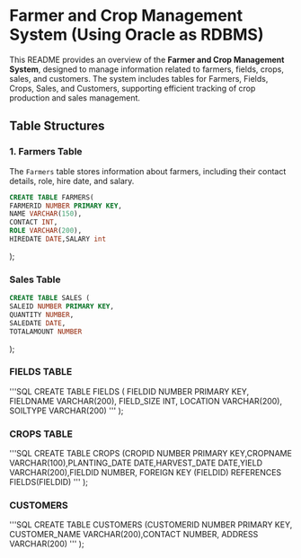 # Farmer and Crop Management System (Using Oracle as RDBMS)

This README provides an overview of the **Farmer and Crop Management System**, designed to manage information related to farmers, fields, crops, sales, and customers. The system includes tables for Farmers, Fields, Crops, Sales, and Customers, supporting efficient tracking of crop production and sales management.

## Table Structures

### 1. Farmers Table
The `Farmers` table stores information about farmers, including their contact details, role, hire date, and salary.

```sql
CREATE TABLE FARMERS(
FARMERID NUMBER PRIMARY KEY,
NAME VARCHAR(150),
CONTACT INT,
ROLE VARCHAR(200),
HIREDATE DATE,SALARY int
```
);

### Sales Table
```sql
CREATE TABLE SALES (
SALEID NUMBER PRIMARY KEY,
QUANTITY NUMBER,
SALEDATE DATE,
TOTALAMOUNT NUMBER
```
);

### FIELDS TABLE
'''SQL
CREATE TABLE FIELDS 
( FIELDID NUMBER PRIMARY KEY,
FIELDNAME VARCHAR(200),
FIELD_SIZE INT, LOCATION VARCHAR(200),
SOILTYPE VARCHAR(200)
'''
);
### CROPS TABLE
'''SQL
CREATE TABLE CROPS (CROPID NUMBER PRIMARY KEY,CROPNAME VARCHAR(100),PLANTING_DATE DATE,HARVEST_DATE DATE,YIELD VARCHAR(200),FIELDID NUMBER, FOREIGN KEY (FIELDID) REFERENCES FIELDS(FIELDID)
'''
);
### CUSTOMERS
'''SQL
CREATE TABLE CUSTOMERS (CUSTOMERID NUMBER PRIMARY KEY, CUSTOMER_NAME VARCHAR(200),CONTACT NUMBER, ADDRESS VARCHAR(200)
'''
);
